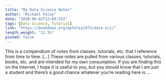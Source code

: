 ```yaml
---
title: "My Data Science Notes"
author: "Michael Foley"
date: "2020-08-03T12:09:55Z"
tags: [Data Science, Tutorial]
link: "https://bookdown.org/mpfoley1973/data-sci/"
length_weight: "12.5%"
pinned: false
---
```


This is a compendium of notes from classes, tutorials, etc. that I reference from time to time. [...] These notes are pulled from various classes, tutorials, books, etc. and are intended for my own consumption. If you are finding this on the internet, I hope it is useful to you, but you should know that I am just a student and there’s a good chance whatever you’re reading here is ...
